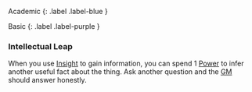 
Academic
{: .label .label-blue }

Basic
{: .label .label-purple }
### Intellectual Leap
When you use [Insight](Game/Core/Intelligence#Insight) to gain information, you can spend 1 [Power](Game/Additional-Attributes#Power) to infer another useful fact about the thing. Ask another question and the [GM](Game/How-To-Play#GM) should answer honestly.
